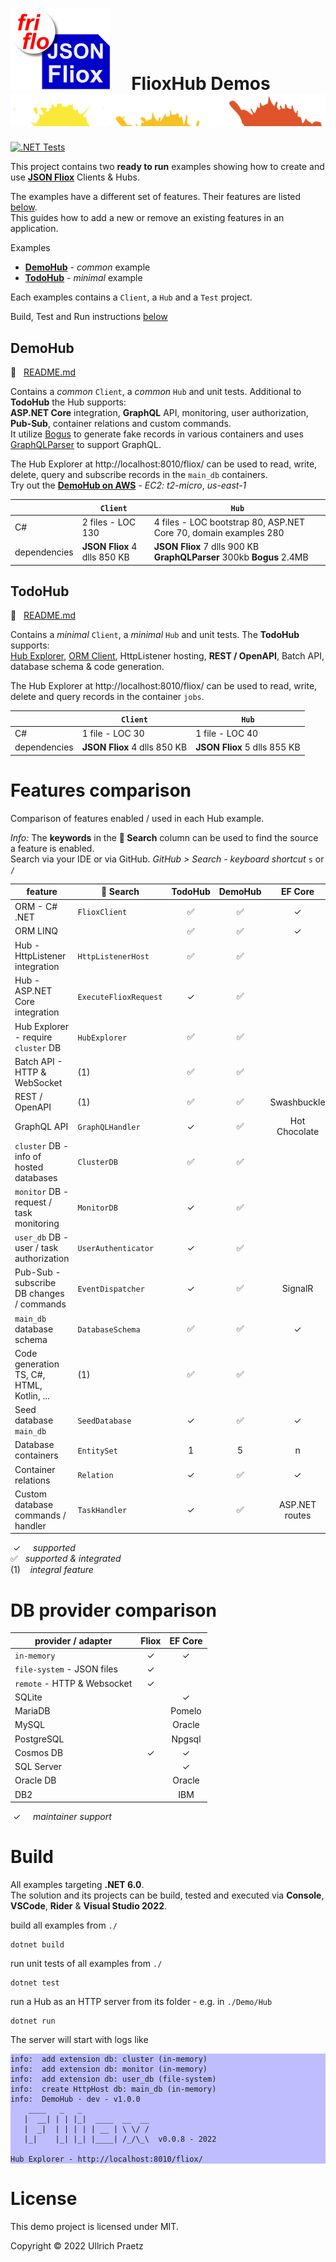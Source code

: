 

# ![logo](docs/images/Json-Fliox.svg)     **FlioxHub Demos**      ![SPLASH](docs/images/paint-splatter.svg)

[![.NET Tests](https://github.com/friflo/FlioxHub.Demos/workflows/.NET/badge.svg)](https://github.com/friflo/FlioxHub.Demos/actions)

This project contains two **ready to run** examples showing how to create and use
[**JSON Fliox**](https://github.com/friflo/Friflo.Json.Fliox) Clients & Hubs.  

The examples have a different set of features. Their features are listed [below](#features).  
This guides how to add a new or remove an existing features in an application.

Examples
- [**DemoHub**](#demohub) - *common* example
- [**TodoHub**](#todohub) - *minimal* example

Each examples contains a `Client`, a `Hub` and a `Test` project.  

Build, Test and Run instructions [below](#build)



## **DemoHub**
📄   [README.md](Demo/Client/README.md)

Contains a *common* `Client`, a *common* `Hub` and unit tests. Additional to **TodoHub** the Hub supports:  
**ASP.NET Core** integration, **GraphQL** API, monitoring, user authorization, **Pub-Sub**, container relations and custom commands.  
It utilize [Bogus](https://github.com/bchavez/Bogus) to generate fake records in various containers
and uses [GraphQLParser](https://github.com/graphql-dotnet/parser) to support GraphQL.

The Hub Explorer at http://localhost:8010/fliox/ can be used to read, write, delete, query and subscribe records in the `main_db` containers.  
Try out the [**DemoHub on AWS**](http://ec2-174-129-178-18.compute-1.amazonaws.com/) - *EC2: t2-micro*, *us-east-1*  

|              | `Client`                     | `Hub`                                                                  |
|--------------|------------------------------|------------------------------------------------------------------------|
| C#           | 2 files - LOC 130            | 4 files - LOC bootstrap 80, ASP.NET Core 70, domain examples 280       |
| dependencies | **JSON Fliox** 4 dlls 850 KB | **JSON Fliox** 7 dlls 900 KB  **GraphQLParser** 300kb  **Bogus** 2.4MB |



## **TodoHub**
📄   [README.md](Todo/Client/README.md)

Contains a *minimal* `Client`, a *minimal* `Hub` and unit tests. The **TodoHub** supports:  
[Hub Explorer](https://github.com/friflo/Friflo.Json.Fliox#explorer), [ORM Client](https://github.com/friflo/Friflo.Json.Fliox#client),
HttpListener hosting, **REST / OpenAPI**, Batch API, database schema & code generation.  

The Hub Explorer at http://localhost:8010/fliox/ can be used to read, write, delete and query records in the container `jobs`.  

|              | `Client`                     | `Hub`                        |
|--------------|------------------------------|------------------------------|
| C#           | 1 file - LOC 30              | 1 file - LOC 40              |
| dependencies | **JSON Fliox** 4 dlls 850 KB | **JSON Fliox** 5 dlls 855 KB |



# Features comparison

Comparison of features enabled / used in each Hub example.

*Info:*  The **keywords** in the **🔎 Search** column can be used to find the source a feature is enabled.  
Search via your IDE or via GitHub. *GitHub > Search - keyboard shortcut* `s` or `/`

| feature                                   | 🔎 Search            | TodoHub | DemoHub |    EF Core    |
|-------------------------------------------|-----------------------|:------:|:------:|:-------------:|
| ORM - C# .NET                             | `FlioxClient`         |   ✅   |   ✅   |       ✓       |
| ORM LINQ                                  |                       |   ✅   |   ✅   |       ✓       |
| Hub - HttpListener integration            | `HttpListenerHost`    |   ✅   |   ✅   |               |
| Hub - ASP.NET Core integration            | `ExecuteFlioxRequest` |   ✓    |   ✅   |               |
| Hub Explorer - require `cluster` DB       | `HubExplorer`         |   ✅   |   ✅   |               |
| Batch API - HTTP & WebSocket              | (1)                   |   ✅   |   ✅   |               |
| REST / OpenAPI                            | (1)                   |   ✅   |   ✅   |  Swashbuckle  |
| GraphQL API                               | `GraphQLHandler`      |   ✓    |   ✅   | Hot Chocolate |
| `cluster` DB - info of hosted databases   | `ClusterDB`           |   ✅   |   ✅   |               |
| `monitor` DB - request / task monitoring  | `MonitorDB`           |   ✓    |   ✅   |               |
| `user_db` DB - user / task authorization  | `UserAuthenticator`   |   ✓    |   ✅   |               |
| Pub-Sub - subscribe DB changes / commands | `EventDispatcher`     |   ✓    |   ✅   |    SignalR    |
| `main_db` database schema                 | `DatabaseSchema`      |   ✅   |   ✅   |       ✓       |
| Code generation TS, C#, HTML, Kotlin, ... | (1)                   |   ✅   |   ✅   |               |
| Seed database `main_db`                   | `SeedDatabase`        |   ✓    |   ✅   |       ✓       |
| Database containers                       | `EntitySet`           |   1    |   5    |        n       |
| Container relations                       | `Relation`            |   ✓    |   ✅   |       ✓       |
| Custom database commands / handler        | `TaskHandler`         |   ✓    |   ✅   | ASP.NET routes |

 ✓     *supported*  
✅   *supported & integrated*  
(1)    *integral feature*  


# DB provider comparison

| provider / adapter           |    Fliox    |   EF Core   |
|------------------------------|:-----------:|:-----------:|
| `in-memory`                  |      ✓      |     ✓       |
| `file-system` - JSON files   |      ✓      |             |
| `remote` - HTTP & Websocket  |      ✓      |             |
| SQLite                       |             |     ✓       |
| MariaDB                      |             |   Pomelo    |
| MySQL                        |             |   Oracle    |
| PostgreSQL                   |             |   Npgsql    |
| Cosmos DB                    |      ✓      |     ✓      |
| SQL Server                   |             |     ✓       |
| Oracle DB                    |             |   Oracle    |
| DB2                          |             |    IBM      |

 ✓     *maintainer support*  



# Build

All examples targeting **.NET 6.0**.  
The solution and its projects can be build, tested and executed via **Console**, **VSCode**, **Rider** & **Visual Studio 2022**.

build all examples from `./`
```
dotnet build
```

run unit tests of all examples from `./`
```console
dotnet test
```

run a Hub as an HTTP server from its folder - e.g. in `./Demo/Hub`
```console
dotnet run
```
The server will start with logs like
<div style="background-color: #0000ff40;">

```console
info:  add extension db: cluster (in-memory)
info:  add extension db: monitor (in-memory)
info:  add extension db: user_db (file-system)
info:  create HttpHost db: main_db (in-memory)
info:  DemoHub · dev - v1.0.0
    ____   _   _
   |  __| | | |_|  ____  __  __
   |  _|  | | | | | __ | \ \/ /
   |_|    |_| |_| |____| /_/\_\  v0.0.8 - 2022

Hub Explorer - http://localhost:8010/fliox/
```
</div>

# License

This demo project is licensed under MIT.

Copyright © 2022 Ullrich Praetz
